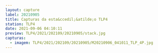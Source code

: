 ```yaml
---
layout: capture
label: 20210905
title: Capturas da esta&ccedil;&atilde;o TLP4
station: TLP4
date: 2021-09-06 04:10:11
preview: TLP4/2021/202109/20210905/stack.jpg
capturas:
  - imagem: TLP4/2021/202109/20210905/M20210906_041011_TLP_4P.jpg
---
```

